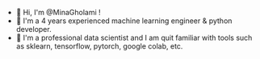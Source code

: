 - 👋 Hi, I'm @MinaGholami !
- 👀 I'm a 4 years experienced machine learning engineer & python developer.
- 🌱 I'm a professional data scientist and I am quit familiar with tools such as sklearn, tensorflow, pytorch, google colab, etc.

